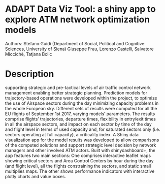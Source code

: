 # ADAPT Data Viz Tool: a shiny app to explore ATM network optimization models

Authors: Stefano Guidi (Department of Social, Political and Cognitive Sciences, University of Siena) Giuseppe Frau, Lorenzo Castelli, Salvatore Miccichè, Tatjana Bolic

# Description 

supporting strategic and pre-tactical levels of air traffic control network management enabling better strategic planning. Prediction models for trajectory-based operations were developed within the project, to optimize the use of Airspace sectors during the day minimizing capacity problems in the whole European sky. Different sets of results were computed for all the EU flights of September 1st 2017, varying models’ parameters. The results comprise flights’ trajectories, departure times, flexibility in entry/exit times in all the airspace sectors, and impact on each sector by time of the day and flight level in terms of used capacity and, for saturated sectors only (i.e. sectors operating at full capacity), a criticality index.  A Shiny data visualization app for the model results was developed to allow comparisons of the computed solutions and support strategic level decision by network managers and other involved ATM actors. Built with shinydashboard+, the app features two main sections: One comprises interactive leaflet maps showing critical sectors and Area Control Centers by hour during the day (and flight level), all the flights constraining the sectors, and static small multiplies maps. The other shows performance indicators with interactive plotly charts and value boxes.

